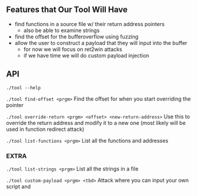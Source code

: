 ## Features that Our Tool Will Have
- find functions in a source file w/ their return address pointers
	- also be able to examine strings
- find the offset for the bufferoverflow using fuzzing
- allow the user to construct a payload that they will input into the buffer
	- for now we will focus on ret2win attacks
	- if we have time we will do custom payload injection

## API
```./tool --help```

```./tool find-offset <prgm>```
Find the offset for when you start overriding the pointer

```./tool override-return <prgm> <offset> <new-return-address>```
Use this to override the return address and modify it to a new one (most likely will be used in function redirect attack)

```./tool list-functions <prgm>```
List all the functions and addresses

### EXTRA

```./tool list-strings <prgm>```
List all the strings in a file

```./tool custom-payload <prgm> <tbd>```
Attack where you can input your own script and
